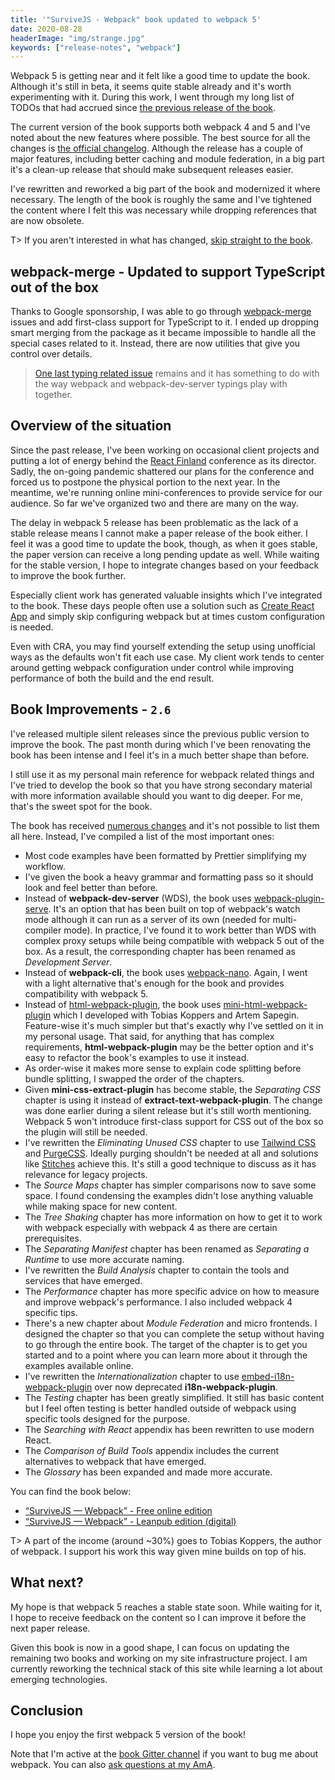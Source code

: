 ```yaml
---
title: '"SurviveJS - Webpack" book updated to webpack 5'
date: 2020-08-28
headerImage: "img/strange.jpg"
keywords: ["release-notes", "webpack"]
---
```


Webpack 5 is getting near and it felt like a good time to update the book. Although it's still in beta, it seems quite stable already and it's worth experimenting with it. During this work, I went through my long list of TODOs that had accrued since [the previous release of the book](/blog/webpack-book-updated-to-webpack-4).

The current version of the book supports both webpack 4 and 5 and I've noted about the new features where possible. The best source for all the changes is [the official changelog](https://github.com/webpack/changelog-v5). Although the release has a couple of major features, including better caching and module federation, in a big part it's a clean-up release that should make subsequent releases easier.

I've rewritten and reworked a big part of the book and modernized it where necessary. The length of the book is roughly the same and I've tightened the content where I felt this was necessary while dropping references that are now obsolete.

T> If you aren't interested in what has changed, [skip straight to the book](/webpack/preface).

## webpack-merge - Updated to support TypeScript out of the box

Thanks to Google sponsorship, I was able to go through [webpack-merge](https://www.npmjs.com/package/webpack-merge) issues and add first-class support for TypeScript to it. I ended up dropping smart merging from the package as it became impossible to handle all the special cases related to it. Instead, there are now utilities that give you control over details.

> [One last typing related issue](https://github.com/survivejs/webpack-merge/issues/141) remains and it has something to do with the way webpack and webpack-dev-server typings play with together.

## Overview of the situation

Since the past release, I've been working on occasional client projects and putting a lot of energy behind the [React Finland](https://react-finland.fi/) conference as its director. Sadly, the on-going pandemic shattered our plans for the conference and forced us to postpone the physical portion to the next year. In the meantime, we're running online mini-conferences to provide service for our audience. So far we've organized two and there are many on the way.

The delay in webpack 5 release has been problematic as the lack of a stable release means I cannot make a paper release of the book either. I feel it was a good time to update the book, though, as when it goes stable, the paper version can receive a long pending update as well. While waiting for the stable version, I hope to integrate changes based on your feedback to improve the book further.

Especially client work has generated valuable insights which I've integrated to the book. These days people often use a solution such as [Create React App](https://reactjs.org/docs/create-a-new-react-app.html) and simply skip configuring webpack but at times custom configuration is needed.

Even with CRA, you may find yourself extending the setup using unofficial ways as the defaults won't fit each use case. My client work tends to center around getting webpack configuration under control while improving performance of both the build and the end result.

## Book Improvements - `2.6`

I've released multiple silent releases since the previous public version to improve the book. The past month during which I've been renovating the book has been intense and I feel it's in a much better shape than before.

I still use it as my personal main reference for webpack related things and I've tried to develop the book so that you have strong secondary material with more information available should you want to dig deeper. For me, that's the sweet spot for the book.

The book has received [numerous changes](https://github.com/survivejs/webpack-book/compare/v2.3.0...v2.6.1) and it's not possible to list them all here. Instead, I've compiled a list of the most important ones:

- Most code examples have been formatted by Prettier simplifying my workflow.
- I've given the book a heavy grammar and formatting pass so it should look and feel better than before.
- Instead of **webpack-dev-server** (WDS), the book uses [webpack-plugin-serve](https://www.npmjs.com/package/webpack-plugin-serve). It's an option that has been built on top of webpack's watch mode although it can run as a server of its own (needed for multi-compiler mode). In practice, I've found it to work better than WDS with complex proxy setups while being compatible with webpack 5 out of the box. As a result, the corresponding chapter has been renamed as _Development Server_.
- Instead of **webpack-cli**, the book uses [webpack-nano](https://www.npmjs.com/package/webpack-nano). Again, I went with a light alternative that's enough for the book and provides compatibility with webpack 5.
- Instead of [html-webpack-plugin](https://www.npmjs.com/package/html-webpack-plugin), the book uses [mini-html-webpack-plugin](https://www.npmjs.com/package/mini-html-webpack-plugin) which I developed with Tobias Koppers and Artem Sapegin. Feature-wise it's much simpler but that's exactly why I've settled on it in my personal usage. That said, for anything that has complex requirements, **html-webpack-plugin** may be the better option and it's easy to refactor the book's examples to use it instead.
- As order-wise it makes more sense to explain code splitting before bundle splitting, I swapped the order of the chapters.
- Given **mini-css-extract-plugin** has become stable, the _Separating CSS_ chapter is using it instead of **extract-text-webpack-plugin**. The change was done earlier during a silent release but it's still worth mentioning. Webpack 5 won't introduce first-class support for CSS out of the box so the plugin will still be needed.
- I've rewritten the _Eliminating Unused CSS_ chapter to use [Tailwind CSS](https://tailwindcss.com/) and [PurgeCSS](https://www.npmjs.com/package/purgecss). Ideally purging shouldn't be needed at all and solutions like [Stitches](https://www.npmjs.com/package/@stitches/css) achieve this. It's still a good technique to discuss as it has relevance for legacy projects.
- The _Source Maps_ chapter has simpler comparisons now to save some space. I found condensing the examples didn't lose anything valuable while making space for new content.
- The _Tree Shaking_ chapter has more information on how to get it to work with webpack especially with webpack 4 as there are certain prerequisites.
- The _Separating Manifest_ chapter has been renamed as _Separating a Runtime_ to use more accurate naming.
- I've rewritten the _Build Analysis_ chapter to contain the tools and services that have emerged.
- The _Performance_ chapter has more specific advice on how to measure and improve webpack's performance. I also included webpack 4 specific tips.
- There's a new chapter about _Module Federation_ and micro frontends. I designed the chapter so that you can complete the setup without having to go through the entire book. The target of the chapter is to get you started and to a point where you can learn more about it through the examples available online.
- I've rewritten the _Internationalization_ chapter to use [embed-i18n-webpack-plugin](https://www.npmjs.com/package/embed-i18n-webpack-plugin) over now deprecated **i18n-webpack-plugin**.
- The _Testing_ chapter has been greatly simplified. It still has basic content but I feel often testing is better handled outside of webpack using specific tools designed for the purpose.
- The _Searching with React_ appendix has been rewritten to use modern React.
- The _Comparison of Build Tools_ appendix includes the current alternatives to webpack that have emerged.
- The _Glossary_ has been expanded and made more accurate.

You can find the book below:

- [“SurviveJS — Webpack” - Free online edition](/webpack/preface/)
- [“SurviveJS — Webpack” - Leanpub edition (digital)](https://leanpub.com/survivejs-webpack/)

T> A part of the income (around ~30%) goes to Tobias Koppers, the author of webpack. I support his work this way given mine builds on top of his.

## What next?

My hope is that webpack 5 reaches a stable state soon. While waiting for it, I hope to receive feedback on the content so I can improve it before the next paper release.

Given this book is now in a good shape, I can focus on updating the remaining two books and working on my site infrastructure project. I am currently reworking the technical stack of this site while learning a lot about emerging technologies.

## Conclusion

I hope you enjoy the first webpack 5 version of the book!

Note that I'm active at the [book Gitter channel](https://gitter.im/survivejs/webpack) if you want to bug me about webpack. You can also [ask questions at my AmA](https://github.com/survivejs/ama/issues).
